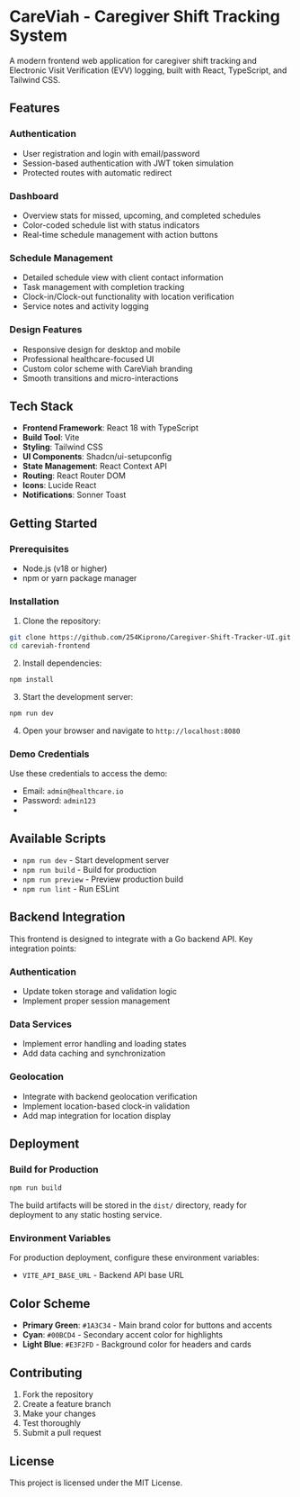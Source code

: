 
# CareViah - Caregiver Shift Tracking System

A modern frontend web application for caregiver shift tracking and Electronic Visit Verification (EVV) logging, built with React, TypeScript, and Tailwind CSS.

## Features

### Authentication
- User registration and login with email/password
- Session-based authentication with JWT token simulation
- Protected routes with automatic redirect

### Dashboard
- Overview stats for missed, upcoming, and completed schedules
- Color-coded schedule list with status indicators
- Real-time schedule management with action buttons

### Schedule Management
- Detailed schedule view with client contact information
- Task management with completion tracking
- Clock-in/Clock-out functionality with location verification
- Service notes and activity logging

### Design Features
- Responsive design for desktop and mobile
- Professional healthcare-focused UI
- Custom color scheme with CareViah branding
- Smooth transitions and micro-interactions

## Tech Stack

- **Frontend Framework**: React 18 with TypeScript
- **Build Tool**: Vite
- **Styling**: Tailwind CSS
- **UI Components**: Shadcn/ui-setupconfig
- **State Management**: React Context API
- **Routing**: React Router DOM
- **Icons**: Lucide React
- **Notifications**: Sonner Toast

## Getting Started

### Prerequisites

- Node.js (v18 or higher)
- npm or yarn package manager

### Installation

1. Clone the repository:
```bash
git clone https://github.com/254Kiprono/Caregiver-Shift-Tracker-UI.git
cd careviah-frontend
```

2. Install dependencies:
```bash
npm install
```

3. Start the development server:
```bash
npm run dev
```

4. Open your browser and navigate to `http://localhost:8080`

### Demo Credentials

Use these credentials to access the demo:
- Email: `admin@healthcare.io`
- Password: `admin123`
- 
## Available Scripts

- `npm run dev` - Start development server
- `npm run build` - Build for production
- `npm run preview` - Preview production build
- `npm run lint` - Run ESLint

## Backend Integration

This frontend is designed to integrate with a Go backend API. Key integration points:

### Authentication
- Update token storage and validation logic
- Implement proper session management

### Data Services
- Implement error handling and loading states
- Add data caching and synchronization

### Geolocation
- Integrate with backend geolocation verification
- Implement location-based clock-in validation
- Add map integration for location display

## Deployment

### Build for Production

```bash
npm run build
```

The build artifacts will be stored in the `dist/` directory, ready for deployment to any static hosting service.

### Environment Variables

For production deployment, configure these environment variables:
- `VITE_API_BASE_URL` - Backend API base URL

## Color Scheme

- **Primary Green**: `#1A3C34` - Main brand color for buttons and accents
- **Cyan**: `#00BCD4` - Secondary accent color for highlights
- **Light Blue**: `#E3F2FD` - Background color for headers and cards

## Contributing

1. Fork the repository
2. Create a feature branch
3. Make your changes
4. Test thoroughly
5. Submit a pull request

## License

This project is licensed under the MIT License.
